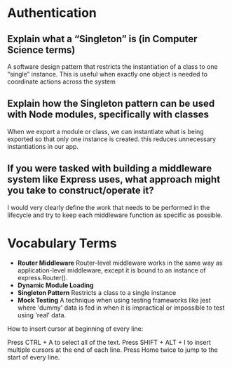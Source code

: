 
# Authentication

## Explain what a “Singleton” is (in Computer Science terms)
A software design pattern that restricts the instantiation of a class to one “single” instance. This is useful when exactly one object is needed to coordinate actions across the system

## Explain how the Singleton pattern can be used with Node modules, specifically with classes
When we export a module or class, we can instantiate what is being exported so that only one instance is created. this reduces unnecessary instantiations in our app.

## If you were tasked with building a middleware system like Express uses, what approach might you take to construct/operate it?

I would very clearly define the work that needs to be performed in the lifecycle and try to keep each middleware function as specific as possible.

# Vocabulary Terms
- **Router Middleware** Router-level middleware works in the same way as application-level middleware, except it is bound to an instance of express.Router().
- **Dynamic Module Loading**
- **Singleton Pattern** Restricts a class to a single instance
- **Mock Testing**  A technique when using testing frameworks like jest where 'dummy' data is fed in when it is impractical or impossible to test using 'real' data.






How to insert cursor at beginning of every line:

Press CTRL + A to select all of the text.
Press SHIFT + ALT + I to insert multiple cursors at the end of each line.
Press Home twice to jump to the start of every line.
